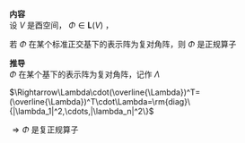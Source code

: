**内容**  
设 $V$ 是酉空间， $\Phi\in\mathbf{L}(V)$ ，  
  
若 $\Phi$ 在某个标准正交基下的表示阵为复对角阵，则 $\Phi$ 是正规算子  
  
**推导**  
 $\Phi$ 在某个基下的表示阵为复对角阵，记作 $\Lambda$  
  
 $\Rightarrow\Lambda\cdot(\overline{\Lambda})^T=(\overline{\Lambda})^T\cdot\Lambda=\rm{diag}\{|\lambda_1|^2,\cdots,|\lambda_n|^2\}$  
  
 $\Rightarrow\Phi$ 是复正规算子  
